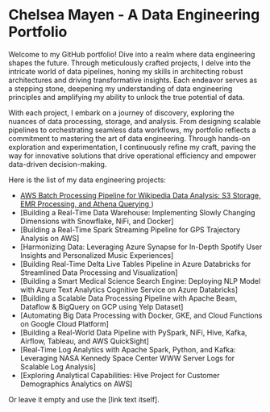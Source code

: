 # Chelsea Mayen - A Data Engineering Portfolio
Welcome to my GitHub portfolio! Dive into a realm where data engineering shapes the future. Through meticulously crafted projects, I delve into the intricate world of data pipelines, honing my skills in architecting robust architectures and driving transformative insights. Each endeavor serves as a stepping stone, deepening my understanding of data engineering principles and amplifying my ability to unlock the true potential of data.

With each project, I embark on a journey of discovery, exploring the nuances of data processing, storage, and analysis. From designing scalable pipelines to orchestrating seamless data workflows, my portfolio reflects a commitment to mastering the art of data engineering. Through hands-on exploration and experimentation, I continuously refine my craft, paving the way for innovative solutions that drive operational efficiency and empower data-driven decision-making.


Here is the list of my data engineering projects:

*  [ AWS Batch Processing Pipeline for Wikipedia Data Analysis: S3 Storage, EMR Processing, and Athena Querying ](https://www.google.com))
* [Building a Real-Time Data Warehouse: Implementing Slowly Changing Dimensions with Snowflake, NiFi, and Docker]
* [Building a Real-Time Spark Streaming Pipeline for GPS Trajectory Analysis on AWS]
* [Harmonizing Data: Leveraging Azure Synapse for In-Depth Spotify User Insights and Personalized Music Experiences]
* [Building Real-Time Delta Live Tables Pipeline in Azure Databricks for Streamlined Data Processing and Visualization]
* [Building a Smart Medical Science Search Engine: Deploying NLP Model with Azure Text Analytics Cognitive Service on Azure Databricks]
* [Building a Scalable Data Processing Pipeline with Apache Beam, Dataflow & BigQuery on GCP using Yelp Dataset]
* [Automating Big Data Processing with Docker, GKE, and Cloud Functions on Google Cloud Platform]
* [Building a Real-World Data Pipeline with PySpark, NiFi, Hive, Kafka, Airflow, Tableau, and AWS QuickSight]
* [Real-Time Log Analytics with Apache Spark, Python, and Kafka: Leveraging NASA Kennedy Space Center WWW Server Logs for Scalable Log Analysis]
* [Exploring Analytical Capabilities: Hive Project for Customer Demographics Analytics on AWS]




Or leave it empty and use the [link text itself].
 
